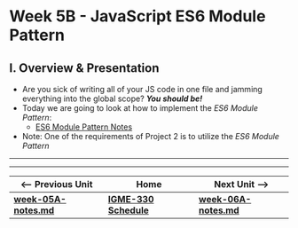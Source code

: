 # Week 5B - JavaScript ES6 Module Pattern

## I. Overview & Presentation

- Are you sick of writing all of your JS code in one file and jamming everything into the global scope? ***You should be!***
- Today we are going to look at how to implement the *ES6 Module Pattern*:
  - [ES6 Module Pattern Notes](https://github.com/tonethar/IGME-330-Master/blob/master/notes/ES6-module-pattern.md)
- Note: One of the requirements of Project 2 is to utilize the *ES6 Module Pattern*




<hr><hr>

| <-- Previous Unit | Home | Next Unit -->
| --- | --- | --- 
| [**week-05A-notes.md**](week-05A-notes.md)     |  [**IGME-330 Schedule**](../schedule.md) | [**week-06A-notes.md**](week-06A-notes.md)
